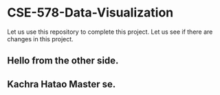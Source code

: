 # CSE-578-Data-Visualization

Let us use this repository to complete this project.
Let us see if there are changes in this project.

## Hello from the other side.
## Kachra Hatao Master se.
